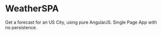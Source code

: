 # WeatherSPA
Get a forecast for an US City, using pure AngularJS.  Single Page App with no persistence.

